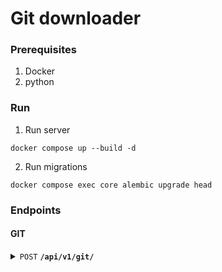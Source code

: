 # Git downloader

### Prerequisites 
1. Docker
2. python

### Run
1. Run server
```shell
docker compose up --build -d
```

2. Run migrations
```shell
docker compose exec core alembic upgrade head
```

### Endpoints

#### GIT

<details>
<summary><code>POST</code> <code><b>/api/v1/git/</b></code></summary>

Endpoint для добавления новых объектов NVD в базу данных
#### Parameters

| name | required | data type     | description        | example                                                                                              |
|:---- |:-------- |:------------- |:------------------ |:---------------------------------------------------------------------------------------------------- |
| body | true | object (JSON) | json of nvd object | `{"cve_id": "string","json": {},"vendors": {},"cwes": {},"summary": "string","cvss2": 0,"cvss3": 0}` |

#### Responses

| http code     | content-type     |  response    |
|:-----|:-----|:-----|
| `200`     |   application/json   |   `{"count": 0,"nvds": [{"id": "string","created_at": "2024-04-27T11:06:46.627Z","updated_at": "2024-04-27T11:06:46.627Z","hash_sum": "string","cve_id": "string","json": {},"vendors": {},"cwes": {},"summary": "string","cvss2": 0,"cvss3": 0}]}`   |
|  `422`    |   application/json   |  `{"detail": [{"loc": ["string",0],"msg": "string","type": "string"}]}`    |

#### Example cUrl
```bash
curl -X 'POST' \
  'http://127.0.0.1/api/v1/nvd/' \
  -H 'accept: application/json' \
  -H 'Content-Type: application/json' \
  -d '{
  "cve_id": "string",
  "json": {},
  "vendors": {},
  "cwes": {},
  "summary": "string",
  "cvss2": 0,
  "cvss3": 0
}'
```
</details>